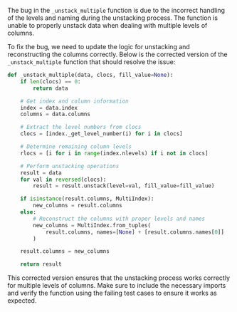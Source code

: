 The bug in the `_unstack_multiple` function is due to the incorrect handling of the levels and naming during the unstacking process. The function is unable to properly unstack data when dealing with multiple levels of columns.

To fix the bug, we need to update the logic for unstacking and reconstructing the columns correctly. Below is the corrected version of the `_unstack_multiple` function that should resolve the issue:

```python
def _unstack_multiple(data, clocs, fill_value=None):
    if len(clocs) == 0:
        return data

    # Get index and column information
    index = data.index
    columns = data.columns

    # Extract the level numbers from clocs
    clocs = [index._get_level_number(i) for i in clocs]

    # Determine remaining column levels
    rlocs = [i for i in range(index.nlevels) if i not in clocs]

    # Perform unstacking operations
    result = data
    for val in reversed(clocs):
        result = result.unstack(level=val, fill_value=fill_value)

    if isinstance(result.columns, MultiIndex):
        new_columns = result.columns
    else:
        # Reconstruct the columns with proper levels and names
        new_columns = MultiIndex.from_tuples(
            result.columns, names=[None] + [result.columns.names[0]]
        )

    result.columns = new_columns

    return result
```

This corrected version ensures that the unstacking process works correctly for multiple levels of columns. Make sure to include the necessary imports and verify the function using the failing test cases to ensure it works as expected.